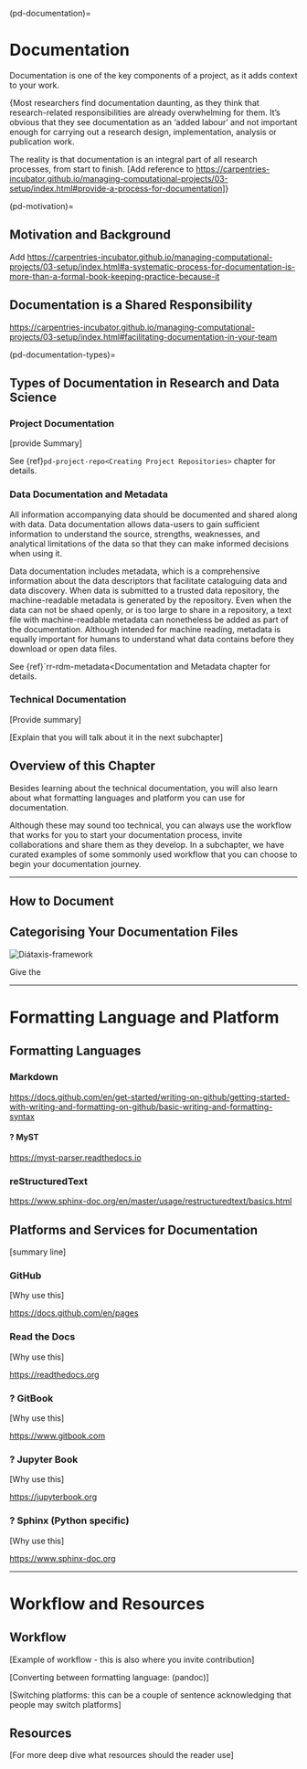 (pd-documentation)=
# Documentation

<!-- Landing page: Explain the 'why and how', also explain what your chapter covers (overview: project documentation chapter highights, Technical document). Personal reference: <https://github.com/alan-turing-institute/the-turing-way/issues/2020> and <https://github.com/alan-turing-institute/the-turing-way/issues/879>-->

Documentation is one of the key components of a project, as it adds context to your work.

{Most researchers find documentation daunting, as they think that research-related responsibilities are already overwhelming for them. It’s obvious that they see documentation as an ‘added labour’ and not important enough for carrying out a research design, implementation, analysis or publication work.

The reality is that documentation is an integral part of all research processes, from start to finish. [Add reference to <https://carpentries-incubator.github.io/managing-computational-projects/03-setup/index.html#provide-a-process-for-documentation>]}

(pd-motivation)=
## Motivation and Background

Add <https://carpentries-incubator.github.io/managing-computational-projects/03-setup/index.html#a-systematic-process-for-documentation-is-more-than-a-formal-book-keeping-practice-because-it>

## Documentation is a Shared Responsibility

<https://carpentries-incubator.github.io/managing-computational-projects/03-setup/index.html#facilitating-documentation-in-your-team>

(pd-documentation-types)=
## Types of Documentation in Research and Data Science

### Project Documentation

[provide Summary]

See {ref}`pd-project-repo<Creating Project Repositories>` chapter for details.

### Data Documentation and Metadata

All information accompanying data should be documented and shared along with data.
Data documentation allows data-users to gain sufficient information to understand the source, strengths, weaknesses, and analytical limitations of the data so that they can make informed decisions when using it.

Data documentation includes metadata, which is a comprehensive information about the data descriptors that facilitate cataloguing data and data discovery. 
When data is submitted to a trusted data repository, the machine-readable metadata is generated by the repository. 
Even when the data can not be shaed openly, or is too large to share in a repository, a text file with machine-readable metadata can nonetheless be added as part of the documentation.
Although intended for machine reading, metadata is equally important for humans to understand what data contains before they download or open data files.

See {ref}`rr-rdm-metadata<Documentation and Metadata chapter for details.

### Technical Documentation

[Provide summary]

[Explain that you will talk about it in the next subchapter]

## Overview of this Chapter

Besides learning about the technical documentation, you will also learn about what formatting languages and platform you can use for documentation.

Although these may sound too technical, you can always use the workflow that works for you to start your documentation process, invite collaborations and share them as they develop.
In a subchapter, we have curated examples of some sommonly used workflow that you can choose to begin your documentation journey.

---
<!-- Subchapter 1: Technical Documentation -->

## How to Document

## Categorising Your Documentation Files

![Diátaxis-framework](https://diataxis.fr/_images/diataxis.png)

Give the

---
# Formatting Language and Platform
<!-- Subchapter 2: Formatting Language and Platform -->

## Formatting Languages

### Markdown

<https://docs.github.com/en/get-started/writing-on-github/getting-started-with-writing-and-formatting-on-github/basic-writing-and-formatting-syntax>

#### ? MyST

<https://myst-parser.readthedocs.io>

### reStructuredText

<https://www.sphinx-doc.org/en/master/usage/restructuredtext/basics.html>

## Platforms and Services for Documentation

[summary line]

### GitHub

[Why use this]

<https://docs.github.com/en/pages>

### Read the Docs

[Why use this]

<https://readthedocs.org>

### ? GitBook

[Why use this]

<https://www.gitbook.com>

### ? Jupyter Book

[Why use this]

<https://jupyterbook.org>

### ? Sphinx (Python specific)

[Why use this]

<https://www.sphinx-doc.org>

---
# Workflow and Resources
<!-- Subchapter 3: Workflows and reference: what process you can take -->

## Workflow

[Example of workflow  - this is also where you invite contribution]

[Converting between formatting language: (pandoc)]

[Switching platforms: this can be a couple of sentence acknowledging that people may switch platforms]

## Resources

[For more deep dive what resources should the reader use]
